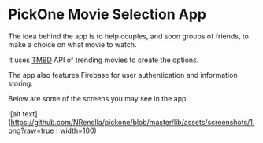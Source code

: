 # PickOne Movie Selection App
The idea behind the app is to help couples, and soon groups of friends, to make a choice on what movie to watch.

It uses [TMBD](https://developer.themoviedb.org/reference/trending-movies) API of trending movies to create the options.

The app also features Firebase for user authentication and information storing. 

Below are some of the screens you may see in the app.

![alt text](https://github.com/NRenella/pickone/blob/master/lib/assets/screenshots/1.png?raw=true | width=100)
